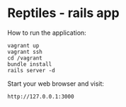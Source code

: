 Reptiles - rails app
====================

How to run the application:

    vagrant up
    vagrant ssh
    cd /vagrant
    bundle install
    rails server -d

Start your web browser and visit:

    http://127.0.0.1:3000

